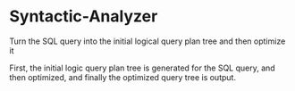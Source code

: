 # Syntactic-Analyzer
Turn the SQL query into the initial logical query plan tree and then optimize it

First, the initial logic query plan tree is generated for the SQL query, and then optimized, and finally the optimized query tree is output.
